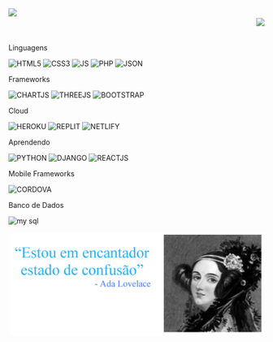 
<img width="500px" src="https://count.getloli.com/get/@GabrielDSRodrigues?theme=rule34"/>

<div align="right">
  <!--<img width="39%" height="140px" src="https://github.com/GabrielDSRodrigues/GabrielDSRodrigues/blob/main/avento.gif">--><img width="500px" src="https://github-readme-stats.vercel.app/api?username=GabrielDSRodrigues&bg_color=30,001B27,01061C&title_color=fff&text_color=fff&hide_border=true&border_radius=0">
</div>




<br>

<p>Linguagens</p>

![HTML5](https://img.shields.io/badge/HTML5-E34F26?style=for-the-badge&logo=html5&logoColor=white)
![CSS3](https://img.shields.io/badge/CSS3-1572B6?style=for-the-badge&logo=css3&logoColor=white)
![JS](https://img.shields.io/badge/JavaScript-323330?style=for-the-badge&logo=javascript&logoColor=F7DF1E)
![PHP](https://img.shields.io/badge/PHP-777BB4?style=for-the-badge&logo=php&logoColor=white)
![JSON](https://img.shields.io/badge/json-5E5C5C?style=for-the-badge&logo=json&logoColor=white)



<p>Frameworks</p>

![CHARTJS](https://img.shields.io/badge/Chart.js-FF6384?style=for-the-badge&logo=chartdotjs&logoColor=white)
![THREEJS](https://img.shields.io/badge/ThreeJs-black?style=for-the-badge&logo=three.js&logoColor=white)
![BOOTSTRAP](https://img.shields.io/badge/Bootstrap-563D7C?style=for-the-badge&logo=bootstrap&logoColor=white)



<p>Cloud</p>

![HEROKU](https://img.shields.io/badge/Heroku-430098?style=for-the-badge&logo=heroku&logoColor=white)
![REPLIT](https://img.shields.io/badge/replit-667881?style=for-the-badge&logo=replit&logoColor=white)
![NETLIFY](https://img.shields.io/badge/Netlify-00C7B7?style=for-the-badge&logo=netlify&logoColor=white)



<p>Aprendendo</p>

![PYTHON](https://img.shields.io/badge/Python-FFD43B?style=for-the-badge&logo=python&logoColor=darkgreen)
![DJANGO](https://img.shields.io/badge/Django-092E20?style=for-the-badge&logo=django&logoColor=white)
![REACTJS](https://img.shields.io/badge/React-20232A?style=for-the-badge&logo=react&logoColor=61DAFB)



<p>Mobile Frameworks</p>

![CORDOVA](https://img.shields.io/badge/Cordova-35434F?style=for-the-badge&logo=apache-cordova&logoColor=E8E8E8)



<p>Banco de Dados</p>

![my sql](https://img.shields.io/badge/MySQL-00000F?style=for-the-badge&logo=mysql&logoColor=white)



<div align="right">
  <img width="500px" src="https://github.com/GabrielDSRodrigues/GabrielDSRodrigues/blob/main/ada.png">
</div>
